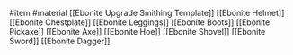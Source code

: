 #item #material 
[[Ebonite Upgrade Smithing Template]]
[[Ebonite Helmet]]
[[Ebonite Chestplate]]
[[Ebonite Leggings]]
[[Ebonite Boots]]
[[Ebonite Pickaxe]]
[[Ebonite Axe]]
[[Ebonite Hoe]]
[[Ebonite Shovel]]
[[Ebonite Sword]]
[[Ebonite Dagger]]